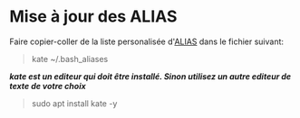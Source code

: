  # Mise à jour des ALIAS
Faire copier-coller de la liste personalisée d'[ALIAS](aliases) dans le fichier suivant: 
> kate ~/.bash_aliases
>
**_kate est un editeur qui doit être installé. Sinon utilisez un autre editeur de texte de votre choix_**
> sudo apt install kate -y

